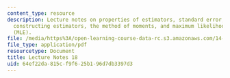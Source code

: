 ```yaml
---
content_type: resource
description: Lecture notes on properties of estimators, standard error, methods for
  constructing estimators, the method of moments, and maximum likelihood estimation
  (MLE).
file: /media/https%3A/open-learning-course-data-rc.s3.amazonaws.com/14-30-introduction-to-statistical-methods-in-economics-spring-2009/64ef22da815cf9f625b196d7db3397d3_MIT14_30s09_lec18.pdf
file_type: application/pdf
resourcetype: Document
title: Lecture Notes 18
uid: 64ef22da-815c-f9f6-25b1-96d7db3397d3
---
```


